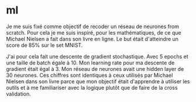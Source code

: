 # ml
Je me suis fixé comme objectif de recoder un réseau de neurones from scratch.
Pour cela je me suis inspiré, pour les mathématiques, de ce que Michael Nielsen 
a fait dans son livre en ligne.
Le but était d'atteindre un score de 85% sur le set MNIST. 

J'ai pour cela fait une descente de gradient stochastique. Avec 5 epochs et
une taille de batch égale à 10.
Mon learning rate pour ma descente de gradient était égal à 3.
Mon réseau de neurones avait une hidden layer de 30 neurones.
Ces chiffres sont identiques à ceux utilisés par Michael Nielsen dans son livre parce que mon objectif était d'apprendre à utiliser les outils et 
à me familiariser avec la logique plutôt que de faire de la cross validation.


